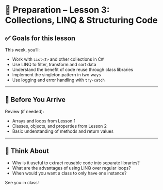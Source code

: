# 🧰 Preparation – Lesson 3: Collections, LINQ & Structuring Code

## ✅ Goals for this lesson
This week, you’ll:

- Work with `List<T>` and other collections in C#
- Use LINQ to filter, transform and sort data
- Understand the benefit of code reuse through class libraries
- Implement the singleton pattern in two ways
- Use logging and error handling with `try-catch`

---

## 🧠 Before You Arrive

Review (if needed):

- Arrays and loops from Lesson 1
- Classes, objects, and properties from Lesson 2
- Basic understanding of methods and return values

---

## 💬 Think About

- Why is it useful to extract reusable code into separate libraries?
- What are the advantages of using LINQ over regular loops?
- When would you want a class to only have one instance?

See you in class!
